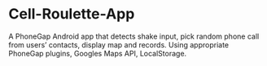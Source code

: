 Cell-Roulette-App
=================

A PhoneGap Android app that detects shake input, pick random phone call from users’ contacts, display map and records. Using appropriate PhoneGap plugins, Googles Maps API, LocalStorage.
